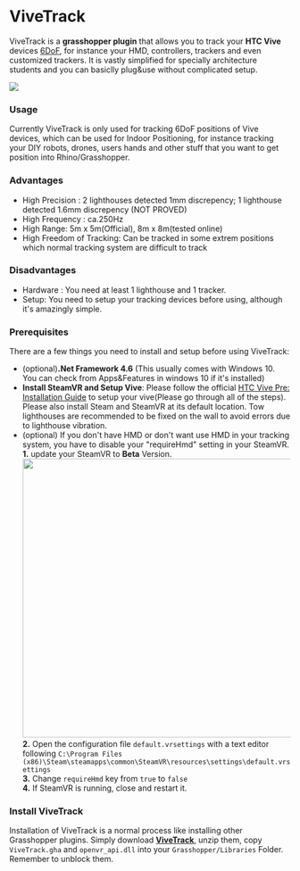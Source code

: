 # ViveTrack
ViveTrack is a **grasshopper plugin** that allows you to track your **HTC Vive** devices [6DoF](https://en.wikipedia.org/wiki/Six_degrees_of_freedom?oldformat=true), for instance your HMD, controllers, trackers and even customized trackers. It is vastly simplified for specially architecture students and you can basiclly plug&use without complicated setup.

[![](http://img.youtube.com/vi/yiwLhc4nc2A/0.jpg)](http://www.youtube.com/watch?v=yiwLhc4nc2A)

### Usage
Currently ViveTrack is only used for tracking 6DoF positions of Vive devices, which can be used for Indoor Positioning, for instance tracking your DIY robots, drones, users hands and other stuff that you want to get position into Rhino/Grasshopper.

### Advantages
* High Precision : 2 lighthouses detected 1mm discrepency; 1 lighthouse detected 1.6mm discrepency (NOT PROVED)
* High Frequency : ca.250Hz
* High Range: 5m x 5m(Official), 8m x 8m(tested online)
* High Freedom of Tracking: Can be tracked in some extrem positions which normal tracking system are difficult to track
### Disadvantages
* Hardware : You need at least 1 lighthouse and 1 tracker.
* Setup: You need to setup your tracking devices before using, although it's amazingly simple.

### Prerequisites

There are a few things you need to install and setup before using ViveTrack:

 * (optional)**.Net Framework 4.6** (This usually comes with Windows 10. You can check from Apps&Features in windows 10 if it's installed)
 * **Install SteamVR and Setup Vive**: Please follow the official [HTC Vive Pre: Installation Guide](https://support.steampowered.com/kb_article.php?ref=2001-UXCM-4439) to setup your vive(Please go through all of the steps). Please also install Steam and SteamVR at its default location. Tow lighthouses are recommended to be fixed on the wall to avoid errors due to lighthouse vibration.
 * (optional) If you don't have HMD or don't want use HMD in your tracking system, you have to disable your "requireHmd" setting in your SteamVR. <br>**1.** update your SteamVR to **Beta** Version.<br>
 <img src="https://raw.githubusercontent.com/ccc159/ViveTrack/master/ViveTrack/utils/SteamVR_Beta.jpg"  width="500"><br>
 **2.** Open the configuration file ```default.vrsettings``` with a text editor following <code>C:\Program Files (x86)\Steam\steamapps\common\SteamVR\resources\settings\default.vrsettings</code><br>
 **3.** Change ```requireHmd``` key from ```true``` to ```false``` <br>
 **4.** If SteamVR is running, close and restart it. <br>
 
 ### Install ViveTrack
 Installation of ViveTrack is a normal process like installing other Grasshopper plugins. Simply download [**ViveTrack**](https://github.com/ccc159/ViveTrack/releases), unzip them, copy ```ViveTrack.gha``` and ```openvr_api.dll``` into your ```Grasshopper/Libraries``` Folder. Remember to unblock them.
 
 
 